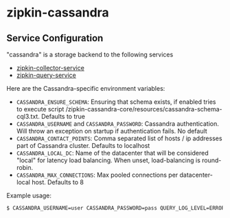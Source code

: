 # zipkin-cassandra

## Service Configuration

"cassandra" is a storage backend to the following services
* [zipkin-collector-service](https://github.com/openzipkin/zipkin/blob/master/zipkin-collector-service/README.md)
* [zipkin-query-service](https://github.com/openzipkin/zipkin/blob/master/zipkin-query-service/README.md)

Here are the Cassandra-specific environment variables:

   * `CASSANDRA_ENSURE_SCHEMA`: Ensuring that schema exists, if enabled tries to execute script /zipkin-cassandra-core/resources/cassandra-schema-cql3.txt. Defaults to true
   * `CASSANDRA_USERNAME` and `CASSANDRA_PASSWORD`: Cassandra authentication. Will throw an exception on startup if authentication fails. No default
   * `CASSANDRA_CONTACT_POINTS`: Comma separated list of hosts / ip addresses part of Cassandra cluster. Defaults to localhost
   * `CASSANDRA_LOCAL_DC`: Name of the datacenter that will be considered "local" for latency load balancing. When unset, load-balancing is round-robin.
   * `CASSANDRA_MAX_CONNECTIONS`: Max pooled connections per datacenter-local host. Defaults to 8

Example usage:

```bash
$ CASSANDRA_USERNAME=user CASSANDRA_PASSWORD=pass QUERY_LOG_LEVEL=ERROR ./bin/query cassandra
```
